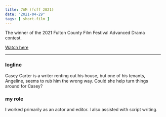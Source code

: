 ```yaml
---
title: 7AM (fcff 2021)
date: "2021-04-29"
tags: [ short-film ]
---
```

The winner of the 2021 Fulton County Film Festival Advanced Drama contest.

[Watch here](https://youtu.be/BJC0GNtXLpo)

<hr class="in-content">

### logline
Casey Carter is a writer renting out his house, but one of his tenants, Angeline, seems to rub him the wrong way. Could she help turn things around for Casey?

### my role
I worked primarily as an actor and editor. I also assisted with script writing.
